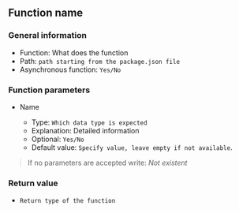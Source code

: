 ## Function name

### General information

- Function: What does the function
- Path: `path starting from the package.json file`
- Asynchronous function: `Yes/No`

### Function parameters

- Name

  - Type: `Which data type is expected`
  - Explanation: Detailed information
  - Optional: `Yes/No`
  - Default value: `Specify value, leave empty if not available`.

> If no parameters are accepted write: _Not existent_

### Return value

- `Return type of the function`
